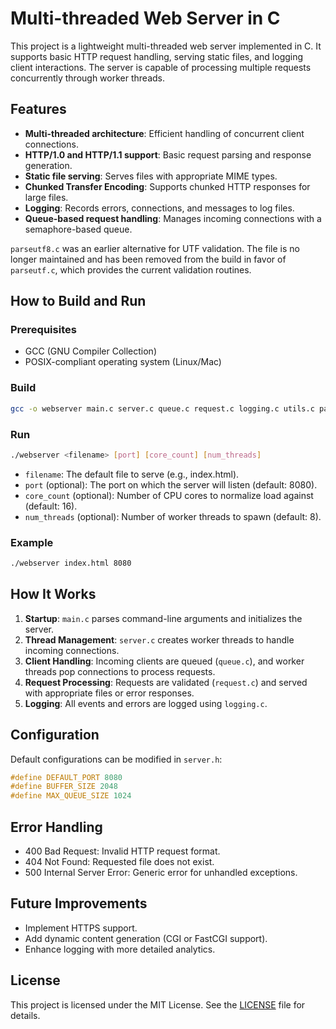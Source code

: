# Multi-threaded Web Server in C

This project is a lightweight multi-threaded web server implemented in C. It supports basic HTTP request handling, serving static files, and logging client interactions. The server is capable of processing multiple requests concurrently through worker threads.

## Features
- **Multi-threaded architecture**: Efficient handling of concurrent client connections.
- **HTTP/1.0 and HTTP/1.1 support**: Basic request parsing and response generation.
- **Static file serving**: Serves files with appropriate MIME types.
- **Chunked Transfer Encoding**: Supports chunked HTTP responses for large files.
- **Logging**: Records errors, connections, and messages to log files.
- **Queue-based request handling**: Manages incoming connections with a semaphore-based queue.


`parseutf8.c` was an earlier alternative for UTF validation. The file
is no longer maintained and has been removed from the build in favor of
`parseutf.c`, which provides the current validation routines.

## How to Build and Run
### Prerequisites
- GCC (GNU Compiler Collection)
- POSIX-compliant operating system (Linux/Mac)

### Build
```bash
gcc -o webserver main.c server.c queue.c request.c logging.c utils.c parseutf.c -lpthread
```

### Run
```bash
./webserver <filename> [port] [core_count] [num_threads]
```
- `filename`: The default file to serve (e.g., index.html).
- `port` (optional): The port on which the server will listen (default: 8080).
- `core_count` (optional): Number of CPU cores to normalize load against (default: 16).
- `num_threads` (optional): Number of worker threads to spawn (default: 8).

### Example
```bash
./webserver index.html 8080
```

## How It Works
1. **Startup**: `main.c` parses command-line arguments and initializes the server.
2. **Thread Management**: `server.c` creates worker threads to handle incoming connections.
3. **Client Handling**: Incoming clients are queued (`queue.c`), and worker threads pop connections to process requests.
4. **Request Processing**: Requests are validated (`request.c`) and served with appropriate files or error responses.
5. **Logging**: All events and errors are logged using `logging.c`.

## Configuration
Default configurations can be modified in `server.h`:
```c
#define DEFAULT_PORT 8080
#define BUFFER_SIZE 2048
#define MAX_QUEUE_SIZE 1024
```

## Error Handling
- 400 Bad Request: Invalid HTTP request format.
- 404 Not Found: Requested file does not exist.
- 500 Internal Server Error: Generic error for unhandled exceptions.

## Future Improvements
- Implement HTTPS support.
- Add dynamic content generation (CGI or FastCGI support).
- Enhance logging with more detailed analytics.

## License
This project is licensed under the MIT License. See the [LICENSE](LICENSE) file for details.


